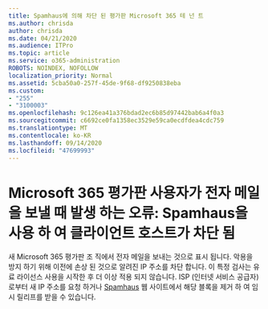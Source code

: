 ```yaml
---
title: Spamhaus에 의해 차단 된 평가판 Microsoft 365 테 넌 트
ms.author: chrisda
author: chrisda
ms.date: 04/21/2020
ms.audience: ITPro
ms.topic: article
ms.service: o365-administration
ROBOTS: NOINDEX, NOFOLLOW
localization_priority: Normal
ms.assetid: 5cba50a0-257f-45de-9f68-df9250838eba
ms.custom:
- "255"
- "3100003"
ms.openlocfilehash: 9c126ea41a376bdad2ec6b85d97442bab6a4f0a3
ms.sourcegitcommit: c6692ce0fa1358ec3529e59ca0ecdfdea4cdc759
ms.translationtype: MT
ms.contentlocale: ko-KR
ms.lasthandoff: 09/14/2020
ms.locfileid: "47699993"
---
```

# <a name="error-when-a-microsoft-365-trial-user-sends-email-client-host-blocked-using-spamhaus"></a>Microsoft 365 평가판 사용자가 전자 메일을 보낼 때 발생 하는 오류: Spamhaus을 사용 하 여 클라이언트 호스트가 차단 됨

새 Microsoft 365 평가판 조 직에서 전자 메일을 보내는 것으로 표시 됩니다. 악용을 방지 하기 위해 이전에 손상 된 것으로 알려진 IP 주소를 차단 합니다. 이 특정 검사는 유료 라이선스 사용을 시작한 후 더 이상 적용 되지 않습니다. ISP (인터넷 서비스 공급자) 로부터 새 IP 주소를 요청 하거나 [Spamhaus](https://go.microsoft.com/fwlink/p/?linkid=123245) 웹 사이트에서 해당 블록을 제거 하 여 임시 릴리프를 받을 수 있습니다.
